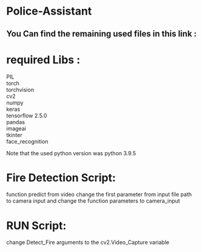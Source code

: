 # Police-Assistant



## You Can find the remaining used files in this link : 

# required Libs :
PIL\
torch\
torchvision\
cv2\
numpy\
keras\
tensorflow 2.5.0\
pandas\
imageai\
tkinter\
face_recognition


Note that the used python version was python 3.9.5
# Fire Detection Script: 
function predict from video change the first parameter from input file path to camera input and change the function parameters to camera_input 
# RUN Script:
change Detect_Fire arguments to the cv2.Video_Capture variable
